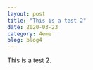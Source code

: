 ```yaml
---
layout: post
title: "This is a test 2"
date: 2020-03-23
category: 4eme
blog: blog4
---
```


This is a test 2.
